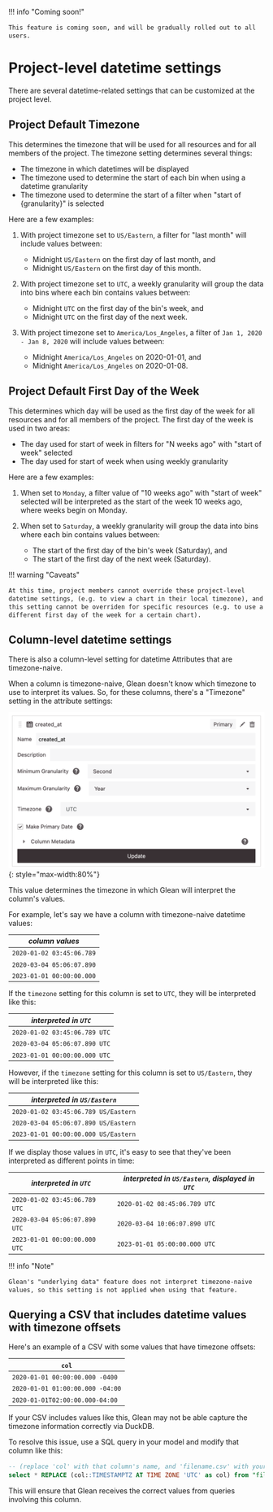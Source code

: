 !!! info "Coming soon!"

    This feature is coming soon, and will be gradually rolled out to all users.

# Project-level datetime settings

There are several datetime-related settings that can be customized at the project level.


## Project Default Timezone

This determines the timezone that will be used for all resources and for all members of the project. The timezone setting determines several things:

- The timezone in which datetimes will be displayed
- The timezone used to determine the start of each bin when using a datetime granularity
- The timezone used to determine the start of a filter when "start of {granularity}" is selected

Here are a few examples:

1. With project timezone set to `US/Eastern`, a filter for "last month" will include values between:
    - Midnight `US/Eastern` on the first day of last month, and
    - Midnight `US/Eastern` on the first day of this month.

2. With project timezone set to `UTC`, a weekly granularity will group the data into bins where each bin contains values between:
    - Midnight `UTC` on the first day of the bin's week, and
    - Midnight `UTC` on the first day of the next week.

3. With project timezone set to `America/Los_Angeles`, a filter of `Jan 1, 2020 - Jan 8, 2020` will include values between:
    - Midnight `America/Los_Angeles` on 2020-01-01, and
    - Midnight `America/Los_Angeles` on 2020-01-08.


## Project Default First Day of the Week

This determines which day will be used as the first day of the week for all resources and for all members of the project. The first day of the week is used in two areas:

- The day used for start of week in filters for "N weeks ago" with "start of week" selected
- The day used for start of week when using weekly granularity

Here are a few examples:

1. When set to `Monday`, a filter value of "10 weeks ago" with "start of week" selected will be interpreted as the start of the week 10 weeks ago, where weeks begin on Monday.

2. When set to `Saturday`, a weekly granularity will group the data into bins where each bin contains values between:
    - The start of the first day of the bin's week (Saturday), and
    - The start of the first day of the next week (Saturday).


!!! warning "Caveats"

    At this time, project members cannot override these project-level datetime settings, (e.g. to view a chart in their local timezone), and this setting cannot be overriden for specific resources (e.g. to use a different first day of the week for a certain chart).


## Column-level datetime settings

There is also a column-level setting for datetime Attributes that are timezone-naive.

When a column is timezone-naive, Glean doesn't know which timezone to use to interpret its values. So, for these columns, there's a "Timezone" setting in the attribute settings:

![attribute timezone setting](../../assets/attribute-timezone-setting.png){: style="max-width:80%"}


This value determines the timezone in which Glean will interpret the column's values.

For example, let's say we have a column with timezone-naive datetime values:

|*column values*|
|---|
|`2020-01-02 03:45:06.789`|
|`2020-03-04 05:06:07.890`|
|`2023-01-01 00:00:00.000`|

If the `timezone` setting for this column is set to `UTC`, they will be interpreted like this:

|*interpreted in `UTC`*|
|---|
|`2020-01-02 03:45:06.789 UTC`|
|`2020-03-04 05:06:07.890 UTC`|
|`2023-01-01 00:00:00.000 UTC`|

However, if the `timezone` setting for this column is set to `US/Eastern`, they will be interpreted like this:

|*interpreted in `US/Eastern`*|
|---|
|`2020-01-02 03:45:06.789 US/Eastern`|
|`2020-03-04 05:06:07.890 US/Eastern`|
|`2023-01-01 00:00:00.000 US/Eastern`|

If we display those values in `UTC`, it's easy to see that they've been interpreted as different points in time:

|*interpreted in `UTC`*|*interpreted in `US/Eastern`, displayed in `UTC`*|
|---|---|
|`2020-01-02 03:45:06.789 UTC` | `2020-01-02 08:45:06.789 UTC`|
|`2020-03-04 05:06:07.890 UTC` | `2020-03-04 10:06:07.890 UTC`|
|`2023-01-01 00:00:00.000 UTC` | `2023-01-01 05:00:00.000 UTC`|

!!! info "Note"

    Glean's "underlying data" feature does not interpret timezone-naive values, so this setting is not applied when using that feature.

## Querying a CSV that includes datetime values with timezone offsets

Here's an example of a CSV with some values that have timezone offsets:

| `col` |
|--------|
| `2020-01-01 00:00:00.000 -0400` |
| `2020-01-01 01:00:00.000 -04:00` |
| `2020-01-01T02:00:00.000-04:00` |

If your CSV includes values like this, Glean may not be able capture the timezone information correctly via DuckDB.

To resolve this issue, use a SQL query in your model and modify that column like this:

```sql
-- (replace 'col' with that column's name, and 'filename.csv' with your filename) --
select * REPLACE (col::TIMESTAMPTZ AT TIME ZONE 'UTC' as col) from "filename.csv";
```

This will ensure that Glean receives the correct values from queries involving this column.

